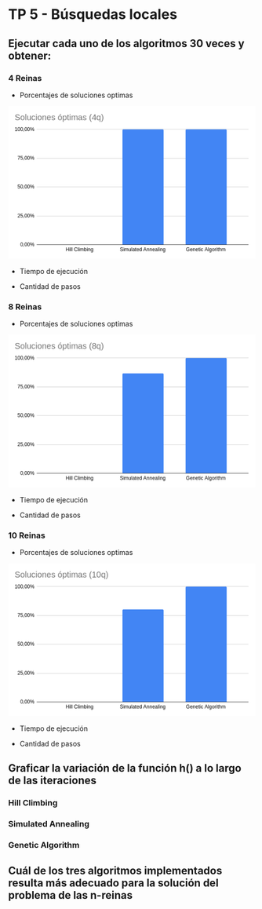 # TP 5 - Búsquedas locales

## Ejecutar cada uno de los algoritmos 30 veces y obtener:

### 4 Reinas

- Porcentajes de soluciones optimas

![](./images/4q_solutions.png)

- Tiempo de ejecución

- Cantidad de pasos

### 8 Reinas

- Porcentajes de soluciones optimas

![](./images/8q_solutions.png)

- Tiempo de ejecución

- Cantidad de pasos

### 10 Reinas

- Porcentajes de soluciones optimas

![](./images/10q_solutions.png)

- Tiempo de ejecución

- Cantidad de pasos


## Graficar la variación  de la función h() a lo largo de las iteraciones

### Hill Climbing

### Simulated Annealing

### Genetic Algorithm

## Cuál de los tres algoritmos implementados resulta más adecuado para la solución del problema de las n-reinas